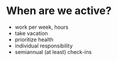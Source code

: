# When are we active?

- work per week, hours
- take vacation 
- prioritize health
- individual responsibility
- semiannual (at least) check-ins





